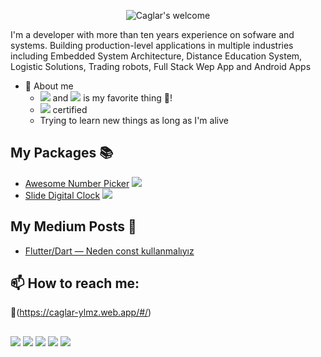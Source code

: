 <p align="center">
		<img alt="Caglar's welcome"
			 src="https://readme-typing-svg.herokuapp.com?size=30&background=45E5FF00&center=true&vCenter=true&lines=%F0%9F%91%8B%F0%9F%8F%BC+Hi+there!+I'm+Çağlar">
  <br />
</p>

I'm a developer with more than ten years experience on sofware and systems. Building production-level applications in multiple industries including Embedded System Architecture,  Distance Education System, Logistic Solutions, Trading robots, Full Stack Wep App and Android Apps

* 🤗 About me
    - ![](https://img.shields.io/badge/Flutter-02569B?style=flat&logo=flutter&logoColor=white) and ![](https://img.shields.io/badge/Java-ED8B00?style=flat&logo=java&logoColor=white) is my favorite thing 💙!
    - ![](https://img.shields.io/badge/Oracle-F80000?style=flate&logo=oracle&logoColor=black) certified
    - Trying to learn new things as long as I'm alive   


## My Packages 📚 
- [Awesome Number Picker](https://pub.dev/packages/awesome_number_picker) ![](https://img.shields.io/badge/Flutter-02569B?style=flat&logo=flutter&logoColor=white)
- [Slide Digital Clock](https://pub.dev/packages/slide_digital_clock) ![](https://img.shields.io/badge/Flutter-02569B?style=flat&logo=flutter&logoColor=white)

## My Medium Posts 📑
- [Flutter/Dart — Neden const kullanmalıyız](https://medium.com/@caglar.ylmz/flutter-dart-neden-const-kullanmal%C4%B1y%C4%B1z-c73d91c6256d)

## 📫 How to reach me:
📝(https://caglar-ylmz.web.app/#/)

##
[![](https://img.shields.io/badge/LinkedIn-%230077B5.svg?&style=flat&logo=linkedin&logoColor=white)](https://www.linkedin.com/in/%C3%A7a%C4%9Flar-yilmaz-679383b1/)
[![](https://img.shields.io/badge/Medium-%2312100E.svg?&style=flat&logo=medium&logoColor=white)](https://medium.com/@caglar.ylmz)
[![](https://img.shields.io/badge/HackerRank-2EC866?style=flat&logo=HackerRank&logoColor=white)](https://www.hackerrank.com/caglar_ylmz)
[![](https://img.shields.io/badge/Gmail-D14836?style=flate&logo=gmail&logoColor=white)](mailto:caglarsibel.ylmz@gmail.com) 
[![](https://img.shields.io/badge/Microsoft_Outlook-0078D4?style=flat&logo=microsoft-outlook&logoColor=white)](mailto:caglar.ylmz@outlook.com) 
